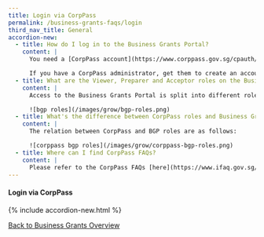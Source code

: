 ```yaml
---
title: Login via CorpPass
permalink: /business-grants-faqs/login
third_nav_title: General
accordion-new:
  - title: How do I log in to the Business Grants Portal?
    content: |
      You need a [CorpPass account](https://www.corppass.gov.sg/cpauth/login/homepage?TAM_OP=login){:target="_blank"} to access Business Grants Portal. If your business doesn't have a CorpPass administrator, [find out how](https://www.corppass.gov.sg/corppass/common/findoutmore){:target="_blank"} to appoint one.

      If you have a CorpPass administrator, get them to create an account for you and assign an appropriate BGP e-Service role, so you can access the Portal.
  - title: What are the Viewer, Preparer and Acceptor roles on the Business Grants Portal?
    content: |
      Access to the Business Grants Portal is split into different roles.

      ![bgp roles](/images/grow/bgp-roles.png)
  - title: What's the difference between CorpPass roles and Business Grants Portal roles?
    content: |
      The relation between CorpPass and BGP roles are as follows:

      ![corppass bgp roles](/images/grow/corppass-bgp-roles.png)
  - title: Where can I find CorpPass FAQs?
    content: |
      Please refer to the CorpPass FAQs [here](https://www.ifaq.gov.sg/CorpPass/apps/fcd_faqmain.aspx){:target="_blank"}.    
---
```


#### Login via CorpPass

{% include accordion-new.html %}

[Back to Business Grants Overview](/business-grants/)

